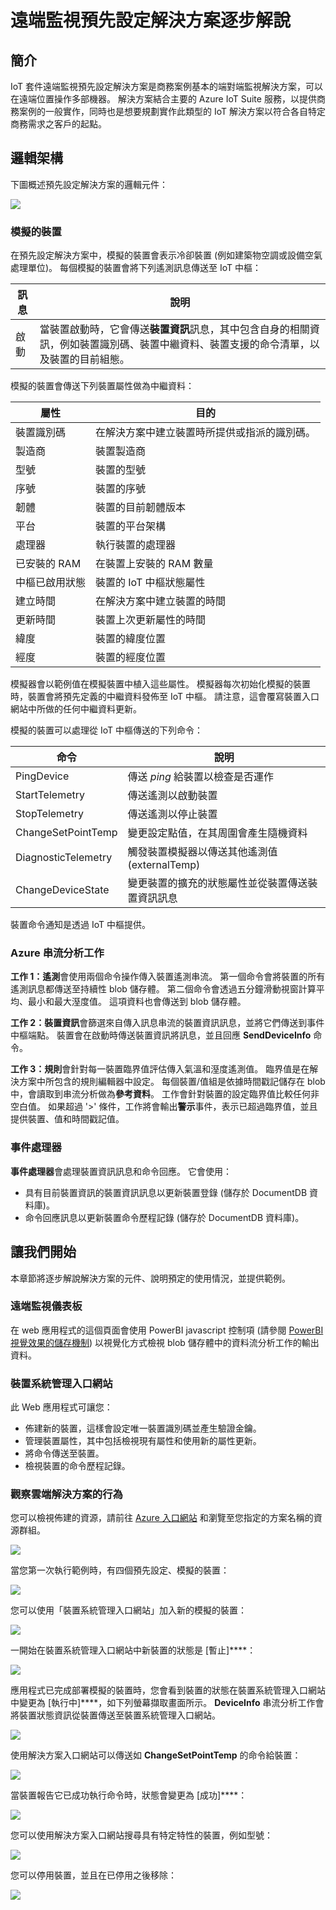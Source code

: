 <properties
 pageTitle="遠端監視預先設定解決方案逐步解說 | Microsoft Azure"
 description="說明 Azure IoT 預先設定解決方案遠端監視及其架構。"
 services=""
 documentationCenter=""
 authors="stevehob"
 manager="timlt"
 editor=""/>

<tags
 ms.service="na"
 ms.devlang="na"
 ms.topic="article"
 ms.tgt_pltfrm="na"
 ms.workload="na"
 ms.date="10/21/2015"
 ms.author="stevehob"/>


# 遠端監視預先設定解決方案逐步解說

## 簡介

IoT 套件遠端監視預先設定解決方案是商務案例基本的端對端監視解決方案，可以在遠端位置操作多部機器。 解決方案結合主要的 Azure IoT Suite 服務，以提供商務案例的一般實作，同時也是想要規劃實作此類型的 IoT 解決方案以符合各自特定商務需求之客戶的起點。

## 邏輯架構

下圖概述預先設定解決方案的邏輯元件：

![](media/iot-suite-remote-monitoring-sample-walkthrough/remote-monitoring-architecture.png)


### 模擬的裝置

在預先設定解決方案中，模擬的裝置會表示冷卻裝置 (例如建築物空調或設備空氣處理單位)。 每個模擬的裝置會將下列遙測訊息傳送至 IoT 中樞：


| 訊息| 說明|
|----------|-------------|
| 啟動| 當裝置啟動時，它會傳送**裝置資訊**訊息，其中包含自身的相關資訊，例如裝置識別碼、裝置中繼資料、裝置支援的命令清單，以及裝置的目前組態。|


模擬的裝置會傳送下列裝置屬性做為中繼資料：

| 屬性| 目的|
|------------------------|--------- |
| 裝置識別碼| 在解決方案中建立裝置時所提供或指派的識別碼。|
| 製造商| 裝置製造商|
| 型號| 裝置的型號|
| 序號| 裝置的序號|
| 韌體| 裝置的目前韌體版本|
| 平台| 裝置的平台架構|
| 處理器| 執行裝置的處理器|
| 已安裝的 RAM| 在裝置上安裝的 RAM 數量|
| 中樞已啟用狀態| 裝置的 IoT 中樞狀態屬性|
| 建立時間| 在解決方案中建立裝置的時間|
| 更新時間| 裝置上次更新屬性的時間|
| 緯度| 裝置的緯度位置|
| 經度| 裝置的經度位置|

模擬器會以範例值在模擬裝置中植入這些屬性。 模擬器每次初始化模擬的裝置時，裝置會將預先定義的中繼資料發佈至 IoT 中樞。 請注意，這會覆寫裝置入口網站中所做的任何中繼資料更新。


模擬的裝置可以處理從 IoT 中樞傳送的下列命令：

| 命令| 說明|
|------------------------|-----------------------------------------------------|
| PingDevice| 傳送 _ping_ 給裝置以檢查是否運作|
| StartTelemetry| 傳送遙測以啟動裝置|
| StopTelemetry| 傳送遙測以停止裝置|
| ChangeSetPointTemp| 變更設定點值，在其周圍會產生隨機資料|
| DiagnosticTelemetry| 觸發裝置模擬器以傳送其他遙測值 (externalTemp)|
| ChangeDeviceState| 變更裝置的擴充的狀態屬性並從裝置傳送裝置資訊訊息|


裝置命令通知是透過 IoT 中樞提供。


### Azure 串流分析工作

**工作 1：遙測**會使用兩個命令操作傳入裝置遙測串流。 第一個命令會將裝置的所有遙測訊息都傳送至持續性 blob 儲存體。 第二個命令會透過五分鐘滑動視窗計算平均、最小和最大溼度值。 這項資料也會傳送到 blob 儲存體。

**工作 2：裝置資訊**會篩選來自傳入訊息串流的裝置資訊訊息，並將它們傳送到事件中樞端點。 裝置會在啟動時傳送裝置資訊將訊息，並且回應 **SendDeviceInfo** 命令。

**工作 3：規則**會針對每一裝置臨界值評估傳入氣溫和溼度遙測值。 臨界值是在解決方案中所包含的規則編輯器中設定。 每個裝置/值組是依據時間戳記儲存在 blob 中，會讀取到串流分析做為**參考資料**。 工作會針對裝置的設定臨界值比較任何非空白值。 如果超過 '>' 條件，工作將會輸出**警示**事件，表示已超過臨界值，並且提供裝置、值和時間戳記值。

### 事件處理器

**事件處理器**會處理裝置資訊訊息和命令回應。 它會使用：

- 具有目前裝置資訊的裝置資訊訊息以更新裝置登錄 (儲存於 DocumentDB 資料庫)。
- 命令回應訊息以更新裝置命令歷程記錄 (儲存於 DocumentDB 資料庫)。

## 讓我們開始

本章節將逐步解說解決方案的元件、說明預定的使用情況，並提供範例。

### 遠端監視儀表板

在 web 應用程式的這個頁面會使用 PowerBI javascript 控制項 (請參閱 [PowerBI 視覺效果的儲存機制](https://www.github.com/Microsoft/PowerBI-visuals)) 以視覺化方式檢視 blob 儲存體中的資料流分析工作的輸出資料。


### 裝置系統管理入口網站

此 Web 應用程式可讓您：

- 佈建新的裝置，這樣會設定唯一裝置識別碼並產生驗證金鑰。
- 管理裝置屬性，其中包括檢視現有屬性和使用新的屬性更新。
- 將命令傳送至裝置。
- 檢視裝置的命令歷程記錄。

### 觀察雲端解決方案的行為

您可以檢視佈建的資源，請前往 [Azure 入口網站](https://portal.azure.com) 和瀏覽至您指定的方案名稱的資源群組。

![](media/iot-suite-remote-monitoring-sample-walkthrough/azureportal_01.png)

當您第一次執行範例時，有四個預先設定、模擬的裝置：

![](media/iot-suite-remote-monitoring-sample-walkthrough/solutionportal_01.png)

您可以使用「裝置系統管理入口網站」加入新的模擬的裝置：

![](media/iot-suite-remote-monitoring-sample-walkthrough/solutionportal_02.png)

一開始在裝置系統管理入口網站中新裝置的狀態是 [暫止]****：

![](media/iot-suite-remote-monitoring-sample-walkthrough/solutionportal_03.png)

應用程式已完成部署模擬的裝置時，您會看到裝置的狀態在裝置系統管理入口網站中變更為 [執行中]****，如下列螢幕擷取畫面所示。 **DeviceInfo** 串流分析工作會將裝置狀態資訊從裝置傳送至裝置系統管理入口網站。

![](media/iot-suite-remote-monitoring-sample-walkthrough/solutionportal_04.png)

使用解決方案入口網站可以傳送如 **ChangeSetPointTemp** 的命令給裝置：

![](media/iot-suite-remote-monitoring-sample-walkthrough/solutionportal_05.png)

當裝置報告它已成功執行命令時，狀態會變更為 [成功]****：

![](media/iot-suite-remote-monitoring-sample-walkthrough/solutionportal_06.png)

您可以使用解決方案入口網站搜尋具有特定特性的裝置，例如型號：

![](media/iot-suite-remote-monitoring-sample-walkthrough/solutionportal_07.png)

您可以停用裝置，並且在已停用之後移除：

![](media/iot-suite-remote-monitoring-sample-walkthrough/solutionportal_08.png)





